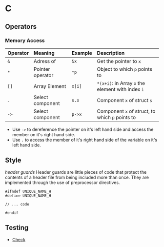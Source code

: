 # C #

## Operators ##

### Memory Access ###

| Operator | Meaning | Example | Description |
| :---- | :---- | :---- | :---- |
| `&`	| Adress of | `&x`| Get the pointer to `x` |
| `*`	| Pointer operator | `*p` | Object to which `p` points to |
| `[]`	| Array Element | `x[i]` | `*(x+i)`: in Array `x` the element with index `i` |
| `.`	| Select component | `s.x` | Component `x` of struct `s` |
| `->`	| Select component | `p->x` | Component `x` of struct, to which `p` points to |

- Use `->` to dereference the pointer on it's left hand side and access the member on it's right hand side.
- Use `.` to access the member of it's right hand side of the variable on it's left hand side.

## Style ##

*header guards*  Header guards are little pieces of code that protect the contents of a header file from being included more than once. They are implemented through the use of preprocessor directives.

	#ifndef UNIQUE_NAME_H
	#define UNIQUE_NAME_H

	// ... code

	#endif

## Testing ##

- [Check](http://check.sourceforge.net/)
